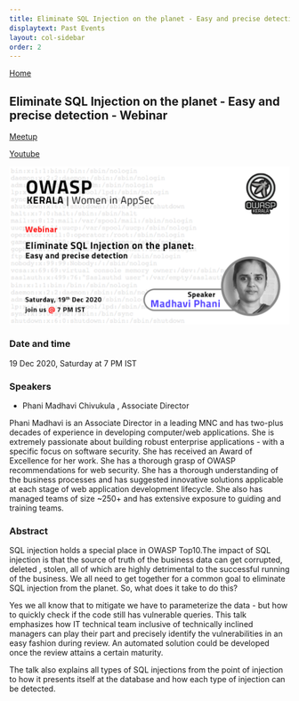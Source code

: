 ```yaml
---
title: Eliminate SQL Injection on the planet - Easy and precise detection
displaytext: Past Events
layout: col-sidebar
order: 2
---
```


[Home](../index.html)

## **Eliminate SQL Injection on the planet - Easy and precise detection - Webinar**

[Meetup](https://www.meetup.com/OWASP-Kerala-Chapter/events/275206423/)

[Youtube](https://youtu.be/apCed4qe3-8)

![Eliminate SQL Injection on the planet - Easy and precise detection](../assets/images/event-19-dec_wide.png)

### Date and time

  19 Dec 2020, Saturday at 7 PM IST

### Speakers

- Phani Madhavi Chivukula , Associate Director

Phani Madhavi is an Associate Director in a leading MNC and has two-plus decades of experience in developing computer/web applications.
She is extremely passionate about building robust enterprise applications - with a specific focus on software security.
She has received an Award of Excellence for her work.
She has a thorough grasp of OWASP recommendations for web security.
She has a thorough understanding of the business processes and has suggested innovative solutions applicable at each stage of web application development lifecycle.
She also has managed teams of size ~250+ and has extensive exposure to guiding and training teams.

### Abstract

SQL injection holds a special place in OWASP Top10.The impact of SQL injection is that the source of truth of the business data can get corrupted, deleted , stolen, all of which are highly detrimental to the successful running of the business. We all need to get together for a common goal to eliminate SQL injection from the planet. So, what does it take to do this?

Yes we all know that to mitigate we have to parameterize the data - but how to quickly check if the code still has vulnerable queries. This talk emphasizes how IT technical team inclusive of technically inclined managers can play their part and precisely identify the vulnerabilities in an easy fashion during review. An automated solution could be developed once the review attains a certain maturity.

The talk also explains all types of SQL injections from the point of injection to how it presents itself at the database and how each type of injection can be detected.

